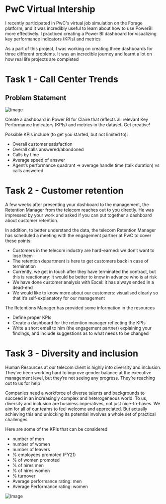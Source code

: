 
# PwC Virtual Intership

I recently participated in PwC's virtual job simulation on the Forage platform, and it was incredibly useful to learn about how to use PowerBI more effectively.
I practiced creating a Power BI dashboard for visualizing key performance indicators (KPIs) and metrics

As a part of this project, I was working on creating three dashboards for three different problems. It was an incredible journey and learnt a lot on how real life projects are completed

# Task 1 - Call Center Trends

## Problem Statement

![Image](https://github.com/user-attachments/assets/13aca55f-ea09-48ab-b013-18e236a80d71)

Create a dashboard in Power BI for Claire that reflects all relevant Key Performance Indicators (KPIs) and metrics in the dataset. Get creative! 

Possible KPIs include (to get you started, but not limited to):

-  Overall customer satisfaction
-  Overall calls answered/abandoned
-  Calls by time
-  Average speed of answer
-  Agent’s performance quadrant -> average handle time (talk duration) vs calls answered

# Task 2 -  Customer retention

A few weeks after presenting your dashboard to the management, the Retention Manager from the telecom reaches out to you directly. He was impressed by your work and asked if you can put together a dashboard about customer retention.

In addition, to better understand the data, the telecom Retention Manager has scheduled a meeting with the engagement partner at PwC to cover these points:

-  Customers in the telecom industry are hard-earned: we don’t want to lose them
-  The retention department is here to get customers back in case of termination 
- Currently, we get in touch after they have terminated the contract, but this is reactionary: it would be better to know in advance who is at risk 
- We  have done customer analysis with Excel: it has always ended in a dead-end
- We would like to know more about our customers: visualised clearly so that it’s self-explanatory for our management

The Retentions Manager has provided some information in the resources

- Define proper KPIs
- Create a dashboard for the retention manager reflecting the KPIs
-  Write a short email to him (the engagement partner) explaining your findings, and include suggestions as to what needs to be changed

# Task 3 - Diversity and inclusion

Human Resources at our telecom client is highly into diversity and inclusion. They’ve been working hard to improve gender balance at the executive management level, but they’re not seeing any progress. They’re reaching out to us for help

Companies need a workforce of diverse talents and backgrounds to succeed in an increasingly complex and heterogeneous world. To us, diversity and inclusion are business imperatives, not just nice-to-haves. We aim for all of our teams to feel welcome and appreciated. But actually achieving this and unlocking its potential involves a whole set of practical challenges

Here are some of the KPIs that can be considered
- number of men
- number of women
- number of leavers
- % employees promoted (FY21)
- % of women promoted
- % of hires men
- % of hires women
- % turnover 
- Average performance rating: men
- Average Performance rating: women




![Image](https://github.com/user-attachments/assets/e52cc549-35ae-4368-8087-e8acb509c4d9)
